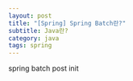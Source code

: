 ```yaml
---
layout: post
title: "[Spring] Spring Batch란?"
subtitle: Java란?
category: java
tags: spring
---
```


spring batch post init
